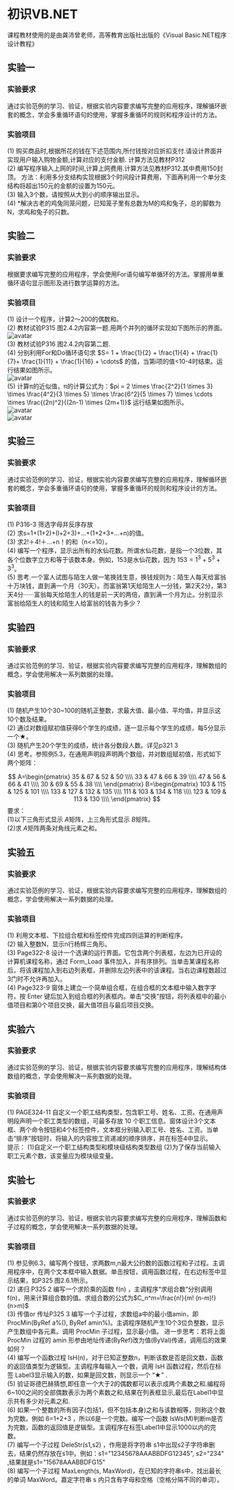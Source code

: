 # 初识VB.NET

课程教材使用的是由龚沛曾老师，高等教育出版社出版的《Visual Basic.NET程序设计教程》

## 实验一

### 实验要求    
通过实验范例的学习、验证，根据实验内容要求编写完整的应用程序，理解循环嵌套的概念，学会多重循环语句的使用，掌握多重循环的规则和程序设计的方法。

### 实验项目
(1)	购买商品时,根据所花的钱在下述范围内,所付钱按对应折扣支付.请设计界面并实现用户输入购物金额,计算对应的支付金额. 计算方法见教材P312    
(2)	编写程序输入上网的时间,计算上网费用.计算方法见教材P312.其中费用150封顶。
方法：利用多分支结构实现根据3个时间段计算费用，下面再利用一个单分支结构将超出150元的金额的设置为150元。     
(3)	输入3个数，请按照从大到小的顺序输出显示。    
(4)	*解决古老的鸡兔同笼问题，已知笼子里有总数为M的鸡和兔子，总的脚数为N，求鸡和兔子的只数。


## 实验二

### 实验要求    
根据要求编写完整的应用程序，学会使用For语句编写单循环的方法。掌握用单重循环语句显示图形及进行数学运算的方法。

### 实验项目
(1) 设计一个程序，计算2～200的偶数和。    
(2)	教材试验P315 图2.4.2内容第一题.用两个并列的循环实现如下图所示的界面。    
![avatar](http://repoofliren.oss-cn-shanghai.aliyuncs.com/sy5.1.jpg?Expires=1557392703&OSSAccessKeyId=TMP.AgFwkoQoSclQCON5v2BsB28sARzX1YZ6KH2p9Kbm6kMyy6-8Drgaz-9MyNg5ADAtAhRXYcUwNHgr49uWN1zcy5TCmArNAgIVALCH1qqlYPhd6UvKQwI-Psc_sYhg&Signature=tkSjfQspd6yOkJYIScHMhRA2tds%3D)    
(3) 教材试验P316 图2.4.2内容第二题.     
(4) 分别利用For和Do循环语句求 $S= 1 + \frac{1}{2} + \frac{1}{4} + \frac{1}{7}+ \frac{1}{11} + \frac{1}{16} + \cdots$ 的值，当第i项的值<10-4时结束。运行结果如图所示。    
![avatar](http://repoofliren.oss-cn-shanghai.aliyuncs.com/sy5.2.jpg?Expires=1557392724&OSSAccessKeyId=TMP.AgFwkoQoSclQCON5v2BsB28sARzX1YZ6KH2p9Kbm6kMyy6-8Drgaz-9MyNg5ADAtAhRXYcUwNHgr49uWN1zcy5TCmArNAgIVALCH1qqlYPhd6UvKQwI-Psc_sYhg&Signature=mhmC2Bpb7%2F5JaUFlW59IqDG1gNg%3D)     
(5) 计算π的近似值，π的计算公式为：$pi = 2 \times \frac{2^2}{1 \times 3} \times \frac{4^2}{3 \times 5} \times \frac{6^2}{5 \times 7} \times \cdots \times \frac{(2n)^2}{(2n-1) \times (2m+1)}$ 运行结果如图所示。     
![avatar](http://repoofliren.oss-cn-shanghai.aliyuncs.com/sy5.3.jpg?Expires=1557392741&OSSAccessKeyId=TMP.AgFwkoQoSclQCON5v2BsB28sARzX1YZ6KH2p9Kbm6kMyy6-8Drgaz-9MyNg5ADAtAhRXYcUwNHgr49uWN1zcy5TCmArNAgIVALCH1qqlYPhd6UvKQwI-Psc_sYhg&Signature=pIAejxfMJDaN3VMce83zSd5Tjv8%3D)      
![avatar](http://repoofliren.oss-cn-shanghai.aliyuncs.com/sy5.4.jpg?Expires=1557392752&OSSAccessKeyId=TMP.AgFwkoQoSclQCON5v2BsB28sARzX1YZ6KH2p9Kbm6kMyy6-8Drgaz-9MyNg5ADAtAhRXYcUwNHgr49uWN1zcy5TCmArNAgIVALCH1qqlYPhd6UvKQwI-Psc_sYhg&Signature=fhTlJ7Phy725jeP96oCqJ3ibh0s%3D)


## 实验三

### 实验要求    
通过实验范例的学习、验证，根据实验内容要求编写完整的应用程序，理解循环嵌套的概念，学会多重循环语句的使用，掌握多重循环的规则和程序设计的方法。

### 实验项目
(1)	P316-3 筛选字母并反序存放     
(2)	求s=1+(1+2)+(l+2+3)+…+(1+2+3+…+n)的值。     
(3)	求2!＋4!＋…+n！的和（n<=10）。    
(4)	编写一个程序，显示出所有的水仙花数。所谓水仙花数，是指一个3位数，其各个位数字立方和等于该数本身。例如，153是水仙花数，因为 $153=1^3+5^3+3^3$。          
(5)	思考.一个富人试图与陌生人做一笔换钱生意，换钱规则为：陌生人每天给富翁十万块钱，直到满一个月（30天）。而富翁第1天给陌生人一分钱，第2天2分，第3天4分······富翁每天给陌生人的钱是前一天的两倍，直到满一个月为止。分别显示富翁给陌生人的钱和陌生人给富翁的钱各为多少？



## 实验四

### 实验要求    
通过实验范例的学习、验证，根据实验内容要求编写完整的应用程序，理解数组的概念，学会使用解决一系列数据的处理。

### 实验项目
(1)	随机产生10个30~100的随机正整数，求最大值、最小值、平均值，并显示这10个数及结果。     
(2)	通过对数组赋初值获得6个学生的成绩，逐一显示每个学生的成绩，每5分显示一个★。    
(3)	随机产生20个学生的成绩，统计各分数段人数。详见p321 3    
(4)	思考。参照例5.3，在通用声明段声明两个数组，并对数组赋初值，形式如下两个矩阵：

$$
A=\begin{pmatrix}
35 & 67 & 52 & 50 \\\\
33 & 47 & 66 & 39 \\\\
47 & 56 & 66 & 41 \\\\
30 & 69 & 55 & 38 \\\\
\end{pmatrix}
B=\begin{pmatrix}
103 & 115 & 125 & 101 \\\\
133 & 127 & 132 & 135 \\\\
111 & 103 & 134 & 118 \\\\
123 & 109 & 113 & 130 \\\\
\end{pmatrix}
$$
要求：    
(1)以下三角形式显示 $A$矩阵，上三角形式显示 $B$矩阵。    
(2)求 $A$矩阵两条对角线元素之和。


## 实验五 

### 实验要求    
通过实验范例的学习、验证，根据实验内容要求编写完整的应用程序，理解数组的概念，学会使用解决一系列数据的处理。

### 实验项目
(1)	利用文本框、下拉组合框和标签控件完成四则运算的判断程序。      
(2)	输入整数N，显示n行杨辉三角形。     
(3)	Page322-8 设计一个选课的运行界面。它包含两个列表框，左边为已开设的计算机课程名称，通过 Form_Load 事件加入，并有序排列。当单击某课程名称后，将该课程加入到右边列表框，并删除左边列表中的该课程。当右边课程数超过3门时不允许再加入。    
(4)	Page323-9 窗体上建立一个简单组合框，在组合框的文本框中输入数字字符，按 Enter 键后加入到组合框的列表框内。单击“交换”按钮，将列表框中的最小值项目和第0个项目交换，最大值项目与最后项目交换。


## 实验六 

### 实验要求    
通过实验范例的学习、验证，根据实验内容要求编写完整的应用程序，理解结构体数组的概念，学会使用解决一系列数据的处理。

### 实验项目
(1)	PAGE324-11 自定义一个职工结构类型，包含职工号、姓名、工资。在通用声明段声明一个职工类型的数组，可最多存放 10 个职工信息。窗体设计3个文本框、两个命令按钮和4个标签控件，文本框分别输入职工号、姓名、工资。当单击“排序”按钮时，将输入的内容按工资递减的顺序排序，并在标签4中显示。    
提示：
(1)自定义一个职工结构类型和模块级结构类型数组
(2)为了保存当前输入职工元素个数，该变量应为模块级变量。


## 实验七

### 实验要求    
通过实验范例的学习、验证，根据实验内容要求编写完整的应用程序，理解函数和子过程的概念，学会使用解决一系列数据的处理。

### 实验项目
(1)	参见例6.3，编写两个按钮，求两数m,n最大公约数的函数过程和子过程。主调用程序中，在两个文本框中输入数据。单击按钮，调用函数过程，在右边标签中显示结果，如P325 图2.6.1所示。    
(2)	递归 P325 2 编写一个求阶乘的函数 f(n) ，主调程序“求组合数”分别调用 f(n)，用来计算组合数的值。求组合数的公式为$C_n^m=\frac{n!}{m! (n-m)!}(n>m)$     
(3) 传值or 传址P325 3 编写一个子过程，求数组a中的最小值amin，即 ProcMin(ByRef a%(), ByRef amin%)。主调程序随机产生10个3位负整数，显示产生数组中各元素。调用 ProcMin 子过程，显示最小值。
进一步思考：若将上面 ProcMin 过程的 amin 形参由地址传递(ByRef)改为值(ByVal)传递，调用后的效果如何？   
(4) 编写一个函数过程 IsH(n)，对于已知正整数n，判断该数是否是回文数，函数的返回值类型为逻辑型。主调程序每输入一个数，调用 IsH 函数过程，然后在标签 Label3显示输入的数，如果是回文数，则显示一个 “★” .      
(5)	验证哥德巴赫猜想,即任意一个大于2的偶数都可以表示成两个素数之和.编程将6~100之间的全部偶数表示为两个素数之和,结果在列表框显示,最后在Label1中显示共有多少对元素之和.     
(6) 如果一个整数的所有因子(包括1，但不包括本身)之和与该数相等，则称这个数为完数。例如 6=1+2+3 ，所以6是一个完数。编写一个函数 IsWs(M)判断m是否为完数，函数的返回值是逻辑型。主调程序在标签Label1中显示1000以内的完数。    
(7) 编写一个子过程 DeleStr(s1,s2) ，作用是将字符串 s1中出现s2子字符串删去，结果仍然存放在s1中。例如：s1="12345678AAABBDFG12345", s2="234" ,结果就是s1="15678AAABBDFG15"   
(8) 编写一个子过程 MaxLength(s, MaxWord)，在已知的字符串s中，找出最长的单词 MaxWord。嘉定字符串 s 内只含有字母和空格（空格分隔不同的单词）。